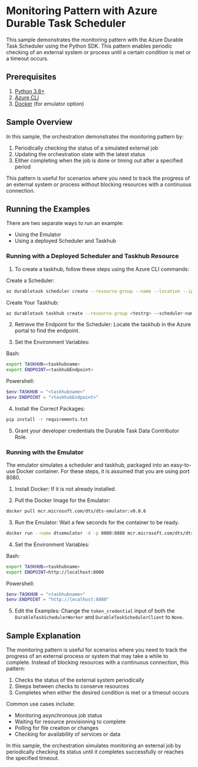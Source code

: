 # Monitoring Pattern with Azure Durable Task Scheduler

This sample demonstrates the monitoring pattern with the Azure Durable Task Scheduler using the Python SDK. This pattern enables periodic checking of an external system or process until a certain condition is met or a timeout occurs.

## Prerequisites

1. [Python 3.8+](https://www.python.org/downloads/)
2. [Azure CLI](https://docs.microsoft.com/cli/azure/install-azure-cli)
3. [Docker](https://www.docker.com/products/docker-desktop/) (for emulator option)

## Sample Overview

In this sample, the orchestration demonstrates the monitoring pattern by:

1. Periodically checking the status of a simulated external job
2. Updating the orchestration state with the latest status
3. Either completing when the job is done or timing out after a specified period

This pattern is useful for scenarios where you need to track the progress of an external system or process without blocking resources with a continuous connection.

## Running the Examples

There are two separate ways to run an example:

- Using the Emulator
- Using a deployed Scheduler and Taskhub

### Running with a Deployed Scheduler and Taskhub Resource

1. To create a taskhub, follow these steps using the Azure CLI commands:

Create a Scheduler:

```bash
az durabletask scheduler create --resource-group --name --location --ip-allowlist "[0.0.0.0/0]" --sku-capacity 1 --sku-name "Dedicated" --tags "{'myattribute':'myvalue'}"
```

Create Your Taskhub:

```bash
az durabletask taskhub create --resource-group <testrg> --scheduler-name <testscheduler> --name <testtaskhub>
```

2. Retrieve the Endpoint for the Scheduler: Locate the taskhub in the Azure portal to find the endpoint.

3. Set the Environment Variables:

Bash:
```bash
export TASKHUB=<taskhubname>
export ENDPOINT=<taskhubEndpoint>
```

Powershell:
```powershell
$env:TASKHUB = "<taskhubname>"
$env:ENDPOINT = "<taskhubEndpoint>"
```

4. Install the Correct Packages:
```bash
pip install -r requirements.txt
```

5. Grant your developer credentials the Durable Task Data Contributor Role.

### Running with the Emulator

The emulator simulates a scheduler and taskhub, packaged into an easy-to-use Docker container. For these steps, it is assumed that you are using port 8080.

1. Install Docker: If it is not already installed.

2. Pull the Docker Image for the Emulator:

```bash
docker pull mcr.microsoft.com/dts/dts-emulator:v0.0.6
```

3. Run the Emulator: Wait a few seconds for the container to be ready.

```bash
docker run --name dtsemulator -d -p 8080:8080 mcr.microsoft.com/dts/dts-emulator:v0.0.4
```

4. Set the Environment Variables:

Bash:
```bash
export TASKHUB=<taskhubname>
export ENDPOINT=http://localhost:8080
```

Powershell:
```powershell
$env:TASKHUB = "<taskhubname>"
$env:ENDPOINT = "http://localhost:8080"
```

5. Edit the Examples: Change the `token_credential` input of both the `DurableTaskSchedulerWorker` and `DurableTaskSchedulerClient` to `None`.

## Sample Explanation

The monitoring pattern is useful for scenarios where you need to track the progress of an external process or system that may take a while to complete. Instead of blocking resources with a continuous connection, this pattern:

1. Checks the status of the external system periodically
2. Sleeps between checks to conserve resources
3. Completes when either the desired condition is met or a timeout occurs

Common use cases include:
- Monitoring asynchronous job status
- Waiting for resource provisioning to complete
- Polling for file creation or changes
- Checking for availability of services or data

In this sample, the orchestration simulates monitoring an external job by periodically checking its status until it completes successfully or reaches the specified timeout.
